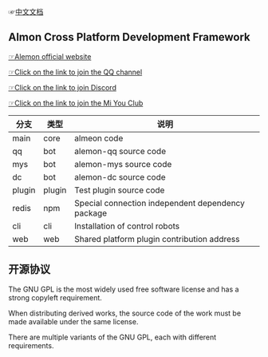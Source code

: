 ☞[中文文档](./README.md)

## Almon Cross Platform Development Framework

[☞Alemon official website](http://ningmengchongshui.gitee.io/alemon)

[☞Click on the link to join the QQ channel](https://pd.qq.com/s/h1o84u58q)

[☞Click on the link to join Discord](https://discord.gg/8dHrVvp3Ad)

[☞Click on the link to join the Mi You Club](https://dby.miyoushe.com/chat/2142/33641)

| 分支  | 类型  | 说明  |
|---|---|---|
| main  | core  | almeon code  |
| qq  | bot  | alemon-qq source code  |
| mys  | bot  | alemon-mys source code  |
| dc  | bot  | alemon-dc  source code |
| plugin  | plugin  | Test plugin source code  |
| redis| npm  | Special connection independent dependency package  |
| cli | cli  | Installation of control robots  |
| web | web  | Shared platform plugin contribution address  |


## 开源协议

The GNU GPL is the most widely used free software license and has a strong copyleft requirement. 

When distributing derived works, the source code of the work must be made available under the same license. 

There are multiple variants of the GNU GPL, each with different requirements.
